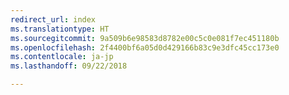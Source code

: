 ```yaml
---
redirect_url: index
ms.translationtype: HT
ms.sourcegitcommit: 9a509b6e98583d8782e00c5c0e081f7ec451180b
ms.openlocfilehash: 2f4400bf6a05d0d429166b83c9e3dfc45cc173e0
ms.contentlocale: ja-jp
ms.lasthandoff: 09/22/2018

---
```


